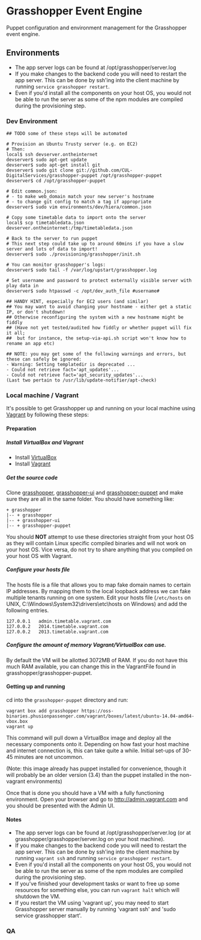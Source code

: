 # Grasshopper Event Engine

Puppet configuration and environment management for the Grasshopper event engine.

## Environments

 * The app server logs can be found at /opt/grasshopper/server.log
 * If you make changes to the backend code you will need to restart the app server. This can be done by ssh'ing into the client machine by running `service grasshopper restart`.
 * Even if you'd install all the components on your host OS, you would not be able to run the server as some of the npm modules are compiled during the provisioning step.

### Dev Environment

```
## TODO some of these steps will be automated

# Provision an Ubuntu Trusty server (e.g. on EC2)
# Then:
local$ ssh devserver.ontheinternet
devserver$ sudo apt-get update
devserver$ sudo apt-get install git
devserver$ sudo git clone git://github.com/CUL-DigitalServices/grasshopper-puppet /opt/grasshopper-puppet
devserver$ cd /opt/grasshopper-puppet

# Edit common.json:
# - to make web_domain match your new server's hostname
# - to change git config to match a tag if appropriate
devserver$ sudo vim environments/dev/hiera/common.json

# Copy some timetable data to import onto the server
local$ scp timetabledata.json devserver.ontheinternet:/tmp/timetabledata.json

# Back to the server to run puppet
# This next step could take up to around 60mins if you have a slow server and lots of data to import!
devserver$ sudo ./provisioning/grasshopper/init.sh

# You can monitor grasshopper's logs:
devserver$ sudo tail -f /var/log/upstart/grasshopper.log

# Set username and password to protect externally visible server with play data in
devserver$ sudo htpasswd -c /opt/dev_auth_file #username#

## HANDY HINT, especially for EC2 users (and similar)
## You may want to avoid changing your hostname - either get a static IP, or don't shutdown!
## Otherwise reconfiguring the system with a new hostname might be fiddly
## (Have not yet tested/audited how fiddly or whether puppet will fix it all;
##  but for instance, the setup-via-api.sh script won't know how to rename an app etc)

## NOTE: you may get some of the following warnings and errors, but these can safely be ignored:
- Warning: Setting templatedir is deprecated ...
- Could not retrieve fact='apt_updates'...
- Could not retrieve fact='apt_security_updates'...
(Last two pertain to /usr/lib/update-notifier/apt-check)
```

### Local machine / Vagrant

It's possible to get Grasshopper up and running on your local machine using [Vagrant](http://www.vagrantup.com) by following these steps:

#### Preparation

##### Install VirtualBox and Vagrant

* Install [VirtualBox](https://www.virtualbox.org/wiki/Downloads)
* Install [Vagrant](http://downloads.vagrantup.com)

##### Get the source code

Clone [grasshopper](https://github.com/CUL-DigitalServices/grasshopper), [grasshopper-ui](https://github.com/CUL-DigitalServices/grasshopper-ui) and [grasshopper-puppet](https://github.com/CUL-DigitalServices/grasshopper-puppet) and make sure they are all in the same folder. You should have something like:

```
+ grasshopper
|-- + grasshopper
|-- + grasshopper-ui
|-- + grasshopper-puppet
```

You should **NOT** attempt to use these directories straight from your host OS as they will contain Linux specific compiled binaries and will not work on your host OS.
Vice versa, do not try to share anything that you compiled on your host OS with Vagrant.

##### Configure your hosts file

The hosts file is a file that allows you to map fake domain names to certain IP addresses. By mapping them to
the local loopback address we can fake multiple tenants running on one system.
Edit your hosts file (`/etc/hosts` on UNIX, C:\Windows\System32\drivers\etc\hosts on Windows) and add the following entries.

```
127.0.0.1   admin.timetable.vagrant.com
127.0.0.2   2014.timetable.vagrant.com
127.0.0.2   2013.timetable.vagrant.com
```

##### Configure the amount of memory Vagrant/VirtualBox can use.

By default the VM will be allotted 3072MB of RAM. If you do not have this much RAM available,
you can change this in the VagrantFile found in grasshopper/grasshopper-puppet.

#### Getting up and running

cd into the `grasshopper-puppet` directory and run:

```
vagrant box add grasshopper https://oss-binaries.phusionpassenger.com/vagrant/boxes/latest/ubuntu-14.04-amd64-vbox.box
vagrant up
```

This command will pull down a VirtualBox image and deploy all the necessary components onto it.
Depending on how fast your host machine and internet connection is, this can take quite a while. Initial set-ups of 30-45 minutes are not uncommon.

(Note: this image already has puppet installed for convenience, though it will probably be an older version (3.4) than the puppet installed in the non-vagrant environments)

Once that is done you should have a VM with a fully functioning environment.
Open your browser and go to http://admin.vagrant.com and you should be presented with the Admin UI.

#### Notes

 * The app server logs can be found at /opt/grasshopper/server.log (or at grasshopper/grasshopper/server.log on your host machine).
 * If you make changes to the backend code you will need to restart the app server. This can be done by ssh'ing into the client machine by running `vagrant ssh` and running `service grasshopper restart`.
 * Even if you'd install all the components on your host OS, you would not be able to run the server as some of the npm modules are compiled during the provisioning step.
 * If you've finished your development tasks or want to free up some resources for something else, you can run `vagrant halt` which will shutdown the VM.
 * If you restart the VM using 'vagrant up', you may need to start Grasshopper server manually by running 'vagrant ssh' and 'sudo service grasshopper start'.

### QA
